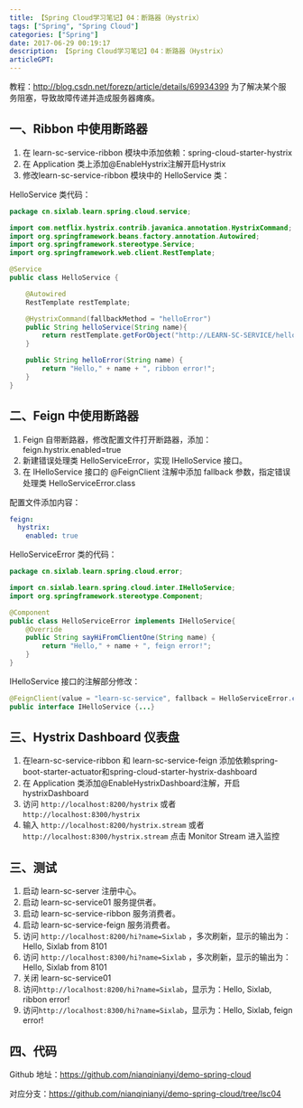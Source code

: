 ```yaml
---
title: 【Spring Cloud学习笔记】04：断路器（Hystrix）
tags: ["Spring", "Spring Cloud"]
categories: ["Spring"]
date: 2017-06-29 00:19:17
description: 【Spring Cloud学习笔记】04：断路器（Hystrix）
articleGPT: 
---
```


教程：<http://blog.csdn.net/forezp/article/details/69934399>
为了解决某个服务阻塞，导致故障传递并造成服务器瘫痪。  

## 一、Ribbon 中使用断路器

  1. 在 learn-sc-service-ribbon 模块中添加依赖：spring-cloud-starter-hystrix
  2. 在 Application 类上添加@EnableHystrix注解开启Hystrix
  3. 修改learn-sc-service-ribbon 模块中的 HelloService 类：

HelloService 类代码：

```Java
package cn.sixlab.learn.spring.cloud.service;

import com.netflix.hystrix.contrib.javanica.annotation.HystrixCommand;
import org.springframework.beans.factory.annotation.Autowired;
import org.springframework.stereotype.Service;
import org.springframework.web.client.RestTemplate;

@Service
public class HelloService {

    @Autowired
    RestTemplate restTemplate;

    @HystrixCommand(fallbackMethod = "helloError")
    public String helloService(String name){
        return restTemplate.getForObject("http://LEARN-SC-SERVICE/hello?name=" + name, String.class);
    }

    public String helloError(String name) {
        return "Hello," + name + ", ribbon error!";
    }
}
```

## 二、Feign 中使用断路器

  1. Feign 自带断路器，修改配置文件打开断路器，添加：feign.hystrix.enabled=true
  2. 新建错误处理类 HelloServiceError，实现 IHelloService 接口。
  3. 在 IHelloService 接口的 @FeignClient 注解中添加 fallback 参数，指定错误处理类 HelloServiceError.class

配置文件添加内容：

```yaml
feign:
  hystrix:
    enabled: true
```

HelloServiceError 类的代码：

```Java
package cn.sixlab.learn.spring.cloud.error;

import cn.sixlab.learn.spring.cloud.inter.IHelloService;
import org.springframework.stereotype.Component;

@Component
public class HelloServiceError implements IHelloService{
    @Override
    public String sayHiFromClientOne(String name) {
        return "Hello," + name + ", feign error!";
    }
}
```

IHelloService 接口的注解部分修改：

```Java
@FeignClient(value = "learn-sc-service", fallback = HelloServiceError.class)
public interface IHelloService {...}
```

## 三、Hystrix Dashboard 仪表盘

  1. 在learn-sc-service-ribbon 和 learn-sc-service-feign 添加依赖spring-boot-starter-actuator和spring-cloud-starter-hystrix-dashboard
  2. 在 Application 类添加@EnableHystrixDashboard注解，开启hystrixDashboard
  3. 访问 `http://localhost:8200/hystrix` 或者 `http://localhost:8300/hystrix`
  4. 输入 `http://localhost:8200/hystrix.stream` 或者 `http://localhost:8300/hystrix.stream` 点击 Monitor Stream 进入监控

## 三、测试

  1. 启动 learn-sc-server 注册中心。
  2. 启动 learn-sc-service01 服务提供者。
  3. 启动 learn-sc-service-ribbon 服务消费者。
  4. 启动 learn-sc-service-feign 服务消费者。
  5. 访问 `http://localhost:8200/hi?name=Sixlab` ，多次刷新，显示的输出为：Hello, Sixlab from 8101
  6. 访问 `http://localhost:8300/hi?name=Sixlab` ，多次刷新，显示的输出为：Hello, Sixlab from 8101
  7. 关闭 learn-sc-service01
  8. 访问`http://localhost:8200/hi?name=Sixlab`，显示为：Hello, Sixlab, ribbon error!
  9. 访问`http://localhost:8300/hi?name=Sixlab`，显示为：Hello, Sixlab, feign error!

## 四、代码

Github 地址：<https://github.com/nianqinianyi/demo-spring-cloud>

对应分支：<https://github.com/nianqinianyi/demo-spring-cloud/tree/lsc04>

